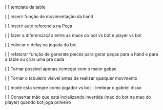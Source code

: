 



[ ] template da table

[ ] inserir função de movimentação da hand

[ ] inserir auto referencia na Peça

[ ] fazer a diferenciação entre as maos do bot vs bot e player vs bot

[ ] colocar o delay na jogada do bot

[ ] refatorar função de generate pieces para gerar peças para a hand e para a table ou criar uma pra cada

[ ] Tornar possivel apenas começar com o maior gabao

[ ] Tornar o tabuleiro visivel antes de realizar qualquer movimento

[ ] mode esta sempre como jogador vs bot - lembrar o gabriel disso

[ ] Consertar mão que está incializando invertida (mao do bot na mao do player) quando bot joga primeiro